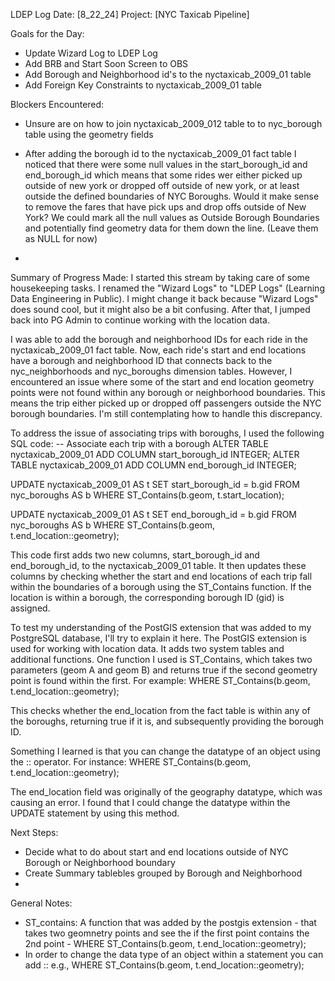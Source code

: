 LDEP Log
Date: [8_22_24]
Project: [NYC Taxicab Pipeline]

Goals for the Day:
- Update Wizard Log to LDEP Log
- Add BRB and Start Soon Screen to OBS
- Add Borough and Neighborhood id's to the nyctaxicab_2009_01 table
- Add Foreign Key Constraints to nyctaxicab_2009_01 table

Blockers Encountered:
- Unsure are on how to join nyctaxicab_2009_012 table to to nyc_borough table using the geometry fields

- After adding the borough id to the nyctaxicab_2009_01 fact table I noticed that there were some null values in the start_borough_id and end_borough_id  which means that some rides wer either picked up outside of new york or dropped off outside of new york, or at least outside the defined boundaries of NYC Boroughs. Would it make sense to remove the fares that have pick ups and drop offs outside of New York? We could mark all the null values as Outside Borough Boundaries and potentially find geometry data for them down the line. (Leave them as NULL for now)
-

Summary of Progress Made:
I started this stream by taking care of some housekeeping tasks. I renamed the "Wizard Logs" to "LDEP Logs" (Learning Data Engineering in Public). I might change it back because "Wizard Logs" does sound cool, but it might also be a bit confusing. After that, I jumped back into PG Admin to continue working with the location data.

I was able to add the borough and neighborhood IDs for each ride in the nyctaxicab_2009_01 fact table. Now, each ride's start and end locations have a borough and neighborhood ID that connects back to the nyc_neighborhoods and nyc_boroughs dimension tables. However, I encountered an issue where some of the start and end location geometry points were not found within any borough or neighborhood boundaries. This means the trip either picked up or dropped off passengers outside the NYC borough boundaries. I'm still contemplating how to handle this discrepancy.

To address the issue of associating trips with boroughs, I used the following SQL code:
-- Associate each trip with a borough
ALTER TABLE nyctaxicab_2009_01 ADD COLUMN start_borough_id INTEGER;
ALTER TABLE nyctaxicab_2009_01 ADD COLUMN end_borough_id INTEGER;

UPDATE nyctaxicab_2009_01 AS t
SET start_borough_id = b.gid
FROM nyc_boroughs AS b
WHERE ST_Contains(b.geom, t.start_location);

UPDATE nyctaxicab_2009_01 AS t
SET end_borough_id = b.gid
FROM nyc_boroughs AS b
WHERE ST_Contains(b.geom, t.end_location::geometry);

This code first adds two new columns, start_borough_id and end_borough_id, to the nyctaxicab_2009_01 table. It then updates these columns by checking whether the start and end locations of each trip fall within the boundaries of a borough using the ST_Contains function. If the location is within a borough, the corresponding borough ID (gid) is assigned.

To test my understanding of the PostGIS extension that was added to my PostgreSQL database, I'll try to explain it here. The PostGIS extension is used for working with location data. It adds two system tables and additional functions. One function I used is ST_Contains, which takes two parameters (geom A and geom B) and returns true if the second geometry point is found within the first. For example:
WHERE ST_Contains(b.geom, t.end_location::geometry);

This checks whether the end_location from the fact table is within any of the boroughs, returning true if it is, and subsequently providing the borough ID.

Something I learned is that you can change the datatype of an object using the :: operator. For instance:
WHERE ST_Contains(b.geom, t.end_location::geometry);

The end_location field was originally of the geography datatype, which was causing an error. I found that I could change the datatype within the UPDATE statement by using this method.

Next Steps:
- Decide what to do about start and end locations outside of NYC Borough or Neighborhood boundary
- Create Summary tablebles grouped by Borough and Neighborhood
-

General Notes:
- ST_contains: A function that was added by the postgis extension - that takes two geomnetry points and see the if the first point contains the 2nd point - WHERE ST_Contains(b.geom, t.end_location::geometry);
- In order to change the data type of an object within a statement you can add :: e.g., WHERE ST_Contains(b.geom, t.end_location::geometry);